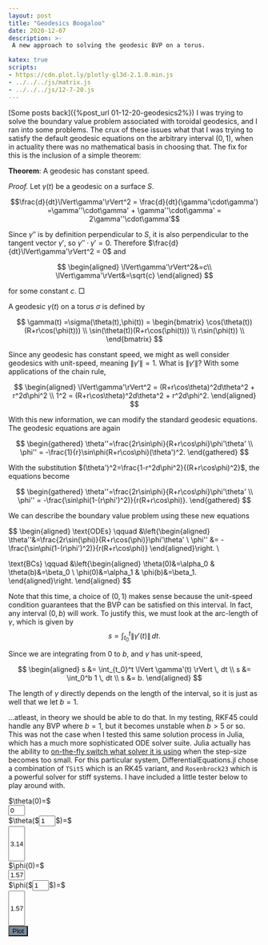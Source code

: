 ```yaml
---
layout: post
title: "Geodesics Boogaloo"
date: 2020-12-07
description: >-
 A new approach to solving the geodesic BVP on a torus.

katex: true
scripts:
- https://cdn.plot.ly/plotly-gl3d-2.1.0.min.js
- ../../../js/matrix.js
- ../../../js/12-7-20.js
---
```


[Some posts back]({%post_url 01-12-20-geodesics2%}) I was trying to solve the boundary value problem associated with toroidal geodesics, and I ran into some problems. The crux of these issues what that I was trying to satisfy the default geodesic equations on the arbitrary interval $(0,1)$, when in actuality there was no mathematical basis in choosing that. The fix for this is the inclusion of a simple theorem:

**Theorem**: A geodesic has constant speed.

$\mathit{Proof.}$ Let $\gamma(t)$ be a geodesic on a surface $S$.

$$\frac{d}{dt}\lVert\gamma'\rVert^2 = \frac{d}{dt}(\gamma'\cdot\gamma') =\gamma''\cdot\gamma' + \gamma''\cdot\gamma' = 2\gamma''\cdot\gamma'$$

Since $\gamma''$ is by definition perpendicular to $S$, it is also perpendicular to the tangent vector $\gamma'$, so $\gamma''\cdot\gamma'=0$. Therefore $\frac{d}{dt}\lVert\gamma'\rVert^2 = 0$ and

$$
\begin{aligned}
\lVert\gamma'\rVert^2&=c\\
\lVert\gamma'\rVert&=\sqrt{c}
\end{aligned}
$$

for some constant $c$. $\Box$

A geodesic $\gamma(t)$ on a torus $\sigma$ is defined by

$$
\gamma(t) =\sigma(\theta(t),\phi(t)) = \begin{bmatrix}
\cos(\theta(t))(R+r\cos(\phi(t))) \\
\sin(\theta(t))(R+r\cos(\phi(t))) \\
r\sin(\phi(t)) \\
\end{bmatrix}
$$

Since any geodesic has constant speed, we might as well consider geodesics with unit-speed, meaning $\lVert\gamma'\rVert=1$. What is $\lVert\gamma'\rVert$? With some applications of the chain rule,

$$
\begin{aligned}
\lVert\gamma'\rVert^2 = (R+r\cos\theta)^2d\theta^2 + r^2d\phi^2 \\
1^2 = (R+r\cos\theta)^2d\theta^2 + r^2d\phi^2.
\end{aligned}
$$

With this new information, we can modify the standard geodesic equations.
The geodesic equations are again

$$
\begin{gathered}
\theta''=\frac{2r\sin\phi}{R+r\cos\phi}\phi'\theta' \\
\phi'' = -\frac{1}{r}\sin\phi(R+r\cos\phi)(\theta')^2.
\end{gathered}
$$

With the substitution $(\theta')^2=\frac{1-r^2d\phi^2}{(R+r\cos\phi)^2}$, the equations become

$$
\begin{gathered}
\theta''=\frac{2r\sin\phi}{R+r\cos\phi}\phi'\theta' \\
\phi'' = -\frac{\sin\phi(1-(r\phi')^2)}{r(R+r\cos\phi)}.
\end{gathered}
$$

We can describe the boundary value problem using these new equations

$$
\begin{aligned}
\text{ODEs} \qquad
&\left\{\begin{aligned}
\theta''&=\frac{2r\sin(\phi)}{R+r\cos(\phi)}\phi'\theta' \\
\phi'' &= -\frac{\sin\phi(1-(r\phi')^2)}{r(R+r\cos\phi)}
\end{aligned}\right. \\

\text{BCs} \qquad
&\left\{\begin{aligned}
\theta(0)&=\alpha_0 & \theta(b)&=\beta_0 \\
\phi(0)&=\alpha_1 & \phi(b)&=\beta_1.
\end{aligned}\right.
\end{aligned}
$$

Note that this time, a choice of $(0,1)$ makes sense because the unit-speed condition guarantees that the BVP can be satisfied on this interval. In fact, any interval $(0,b)$ will work. To justify this, we must look at the arc-length of $\gamma$, which is given by $$s=\int_{t_0}^t \lVert \gamma'(t) \rVert \, dt.$$

Since we are integrating from $0$ to $b$, and $\gamma$ has unit-speed,

$$
\begin{aligned}
s &= \int_{t_0}^t \lVert \gamma'(t) \rVert \, dt \\
s &= \int_0^b 1 \, dt \\
s &= b.
\end{aligned}
$$

The length of $\gamma$ directly depends on the length of the interval, so it is just as well that we let $b=1$.

...atleast, in theory we should be able to do that. In my testing, RKF45 could handle any BVP where $b=1$, but it becomes unstable when $b>5$ or so. This was not the case when I tested this same solution process in Julia, which has a much more sophisticated ODE solver suite. Julia actually has the ability to [on-the-fly switch what solver it is using](https://diffeq.sciml.ai/stable/solvers/ode_solve/#CompositeAlgorithm) when the step-size becomes too small. For this particular system, DifferentialEquations.jl chose a combination of <code>TSit5</code> which is an RK45 variant, and <code>Rosenbrock23</code> which is a powerful solver for stiff systems. I have included a little tester below to play around with.

<div class="container">
	<div class="row align-items-center">
	<!-- on small screens, give buffer between plot and edge of viewport -->
	<!-- on large screens, show plot and input buttons side-by-side -->
		<div class="col-10 offset-1 col-lg-6 offset-lg-0">
			<div id="plot"></div>
		</div>
		<div class="col-lg-6">
			<div class="card">
				<div class="card-body">
					<div class="row align-items-center">
						<div class="col-6">
							<div class="input-group">
								<div class="input-group-prepend">
									<span class="input-group-text">$\theta(0)=$</span>
								</div>
								<input type="text" size="1" id="alpha0" value="0" class="form-control">
							</div>
						</div>
						<div class="col-6">
							<div class="input-group">
								<div class="input-group-prepend">
									<span class="input-group-text">
										$\theta($<input type="text" size="1" id="b0" value="1" class="form-control">$)=$
									</span>
								</div>
								<input type="text" size="1" id="beta0" value="3.14" class="form-control" style="height:70px;">
							</div>
						</div>
					</div>
					<div class="row align-items-center">
						<div class="col-6">
							<div class="input-group">
								<div class="input-group-prepend">
									<span class="input-group-text">$\phi(0)=$</span>
								</div>
								<input type="text" size="1" id="alpha1" value="1.57" class="form-control">
							</div>
						</div>
						<div class="col-6">
							<div class="input-group">
								<div class="input-group-prepend">
									<span class="input-group-text">
										$\phi($<input type="text" size="1" id="b1" value="1" class="form-control">$)=$
									</span>
								</div>
								<input type="text" size="1" id="beta1" value="1.57" class="form-control" style="height:70px;">
							</div>
						</div>
					</div>
				</div>
				<div class="card-footer text-center">
					<button type="button" id="plotButton" class="btn text-white" style="background-color: LightSlateGrey;">Plot</button>
					<div id="error" class="alert alert-danger" style="display: none;"></div>
				</div>
			</div>
		</div>
	</div>
</div>
